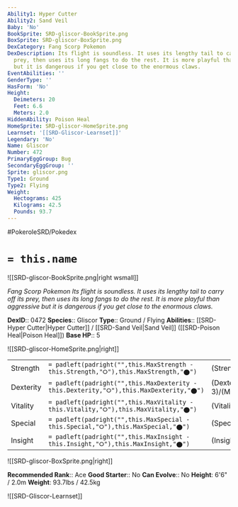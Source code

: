 ```yaml
---
Ability1: Hyper Cutter
Ability2: Sand Veil
Baby: 'No'
BookSprite: SRD-gliscor-BookSprite.png
BoxSprite: SRD-gliscor-BoxSprite.png
DexCategory: Fang Scorp Pokemon
DexDescription: Its flight is soundless. It uses its lengthy tail to carry off its
  prey, then uses its long fangs to do the rest. It is more playful than aggressive
  but it is dangerous if you get close to the enormous claws.
EventAbilities: ''
GenderType: ''
HasForm: 'No'
Height:
  Deimeters: 20
  Feet: 6.6
  Meters: 2.0
HiddenAbility: Poison Heal
HomeSprite: SRD-gliscor-HomeSprite.png
Learnset: '[[SRD-Gliscor-Learnset]]'
Legendary: 'No'
Name: Gliscor
Number: 472
PrimaryEggGroup: Bug
SecondaryEggGroup: ''
Sprite: gliscor.png
Type1: Ground
Type2: Flying
Weight:
  Hectograms: 425
  Kilograms: 42.5
  Pounds: 93.7
---
```


#PokeroleSRD/Pokedex

# `= this.name`

![[SRD-gliscor-BookSprite.png|right wsmall]]

*Fang Scorp Pokemon*
*Its flight is soundless. It uses its lengthy tail to carry off its prey, then uses its long fangs to do the rest. It is more playful than aggressive but it is dangerous if you get close to the enormous claws.*

**DexID**:: 0472
**Species**:: Gliscor
**Type**:: Ground / Flying
**Abilities**:: [[SRD-Hyper Cutter|Hyper Cutter]] / [[SRD-Sand Veil|Sand Veil]] ([[SRD-Poison Heal|Poison Heal]])
**Base HP**:: 5

![[SRD-gliscor-HomeSprite.png|right]]

|           |                                                                                        |                                          |
| --------- | -------------------------------------------------------------------------------------- | ---------------------------------------- |
| Strength  | `= padleft(padright("",this.MaxStrength - this.Strength,"⭘"),this.MaxStrength,"⬤")`    | (Strength::3)/(MaxStrength::6)   |
| Dexterity | `= padleft(padright("",this.MaxDexterity - this.Dexterity,"⭘"),this.MaxDexterity,"⬤")` | (Dexterity:: 3)/(MaxDexterity::6) |
| Vitality  | `= padleft(padright("",this.MaxVitality - this.Vitality,"⭘"),this.MaxVitality,"⬤")`    | (Vitality::3)/(MaxVitality::7)   |
| Special   | `= padleft(padright("",this.MaxSpecial - this.Special,"⭘"),this.MaxSpecial,"⬤")`       | (Special::2)/(MaxSpecial::4)     |
| Insight   | `= padleft(padright("",this.MaxInsight - this.Insight,"⭘"),this.MaxInsight,"⬤")`       | (Insight::2)/(MaxInsight::5)     |

![[SRD-gliscor-BoxSprite.png|right]]

**Recommended Rank**:: Ace
**Good Starter**:: No
**Can Evolve**:: No
**Height**: 6'6" / 2.0m
**Weight**: 93.7lbs / 42.5kg

![[SRD-Gliscor-Learnset]]